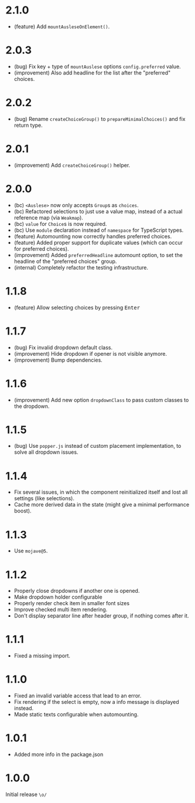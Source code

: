2.1.0
=====

*   (feature) Add `mountAusleseOnElement()`.


2.0.3
=====

*   (bug) Fix key + type of `mountAuslese` options `config.preferred` value.
*   (improvement) Also add headline for the list after the "preferred" choices. 


2.0.2
=====

*   (bug) Rename `createChoiceGroup()` to `prepareMinimalChoices()` and fix return type.


2.0.1
=====

*   (improvement) Add `createChoiceGroup()` helper.


2.0.0
=====

*   (bc) `<Auslese>` now only accepts `Group`s as `choices`.
*   (bc) Refactored selections to just use a value map, instead of a actual reference map (via `Weakmap`).
*   (bc) `value` for `Choice`s is now required.
*   (bc) Use `module` declaration instead of `namespace` for TypeScript types.
*   (feature) Automounting now correctly handles preferred choices.
*   (feature) Added proper support for duplicate values (which can occur for preferred choices).
*   (improvement) Added `preferredHeadline` automount option, to set the headline of the "preferred choices" group.
*   (internal) Completely refactor the testing infrastructure.



1.1.8
=====

*   (feature) Allow selecting choices by pressing <kbd>Enter</kbd>


1.1.7
=====

*   (bug) Fix invalid dropdown default class.
*   (improvement) Hide dropdown if opener is not visible anymore.
*   (improvement) Bump dependencies.


1.1.6
=====

*   (improvement) Add new option `dropdownClass` to pass custom classes to the dropdown.


1.1.5
=====

*   (bug) Use `popper.js` instead of custom placement implementation, to solve all dropdown issues.


1.1.4
=====

*   Fix several issues, in which the component reinitialized itself and lost all settings (like selections).
*   Cache more derived data in the state (might give a minimal performance boost). 


1.1.3
=====

*   Use `mojave@5`.


1.1.2
=====

*   Properly close dropdowns if another one is opened.
*   Make dropdown holder configurable
*   Properly render check item in smaller font sizes
*   Improve checked multi item rendering.
*   Don't display separator line after header group, if nothing comes after it.


1.1.1
=====

*   Fixed a missing import.


1.1.0
=====

*   Fixed an invalid variable access that lead to an error.
*   Fix rendering if the select is empty, now a info message is displayed instead.
*   Made static texts configurable when automounting.


1.0.1
=====

*   Added more info in the package.json


1.0.0
=====

Initial release `\o/`
